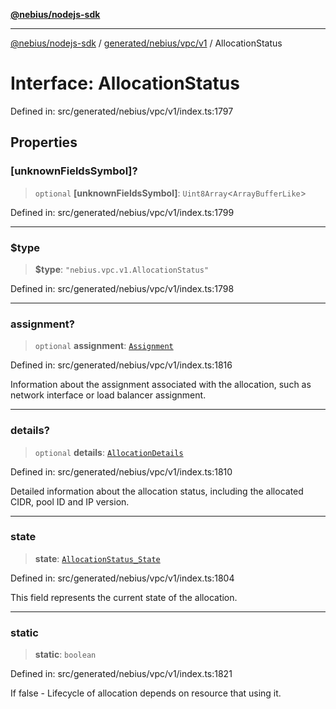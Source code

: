 [**@nebius/nodejs-sdk**](../../../../../README.md)

***

[@nebius/nodejs-sdk](../../../../../README.md) / [generated/nebius/vpc/v1](../README.md) / AllocationStatus

# Interface: AllocationStatus

Defined in: src/generated/nebius/vpc/v1/index.ts:1797

## Properties

### \[unknownFieldsSymbol\]?

> `optional` **\[unknownFieldsSymbol\]**: `Uint8Array`\<`ArrayBufferLike`\>

Defined in: src/generated/nebius/vpc/v1/index.ts:1799

***

### $type

> **$type**: `"nebius.vpc.v1.AllocationStatus"`

Defined in: src/generated/nebius/vpc/v1/index.ts:1798

***

### assignment?

> `optional` **assignment**: [`Assignment`](Assignment.md)

Defined in: src/generated/nebius/vpc/v1/index.ts:1816

Information about the assignment associated with the allocation,
 such as network interface or load balancer assignment.

***

### details?

> `optional` **details**: [`AllocationDetails`](AllocationDetails.md)

Defined in: src/generated/nebius/vpc/v1/index.ts:1810

Detailed information about the allocation status,
 including the allocated CIDR, pool ID and IP version.

***

### state

> **state**: [`AllocationStatus_State`](../type-aliases/AllocationStatus_State.md)

Defined in: src/generated/nebius/vpc/v1/index.ts:1804

This field represents the current state of the allocation.

***

### static

> **static**: `boolean`

Defined in: src/generated/nebius/vpc/v1/index.ts:1821

If false - Lifecycle of allocation depends on resource that using it.
